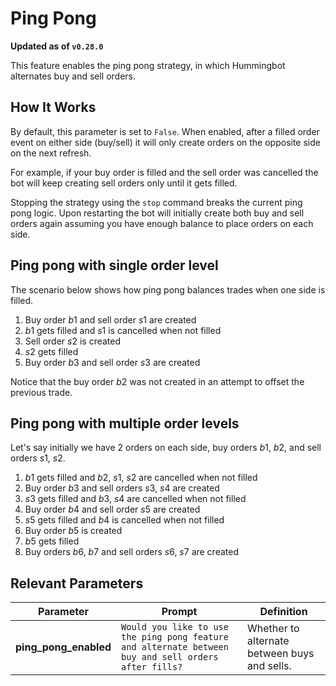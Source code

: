 # Ping Pong

**Updated as of `v0.28.0`**

This feature enables the ping pong strategy, in which Hummingbot alternates buy and sell orders.


## How It Works

By default, this parameter is set to `False`. When enabled, after a filled order event on either side (buy/sell) it will only create orders on the opposite side on the next refresh.

For example, if your buy order is filled and the sell order was cancelled the bot will keep creating sell orders only until it gets filled.

Stopping the strategy using the `stop` command breaks the current ping pong logic. Upon restarting the bot will initially create both buy and sell orders again assuming you have enough balance to place orders on each side.


## Ping pong with single order level

The scenario below shows how ping pong balances trades when one side is filled.

1. Buy order $b1$ and sell order $s1$ are created</br>
1. $b1$ gets filled and $s1$ is cancelled when not filled</br>
1. Sell order $s2$ is created</br>
1. $s2$ gets filled</br>
1. Buy order $b3$ and sell order $s3$ are created</br>

Notice that the buy order $b2$ was not created in an attempt to offset the previous trade.


## Ping pong with multiple order levels

Let's say initially we have 2 orders on each side, buy orders $b1$, $b2$, and sell orders $s1$, $s2$.

1. $b1$ gets filled and $b2$, $s1$, $s2$ are cancelled when not filled
1. Buy order $b3$ and sell orders $s3$, $s4$ are created
1. $s3$ gets filled and $b3$, $s4$ are cancelled when not filled
1. Buy order $b4$ and sell order $s5$ are created
1. $s5$ gets filled and $b4$ is cancelled when not filled
1. Buy order $b5$ is created
1. $b5$ gets filled
1. Buy orders $b6$, $b7$ and sell orders $s6$, $s7$ are created


## Relevant Parameters

| Parameter | Prompt | Definition |
|-----------|--------|------------|
| **ping_pong_enabled** | `Would you like to use the ping pong feature and alternate between buy and sell orders after fills?` | Whether to alternate between buys and sells. |